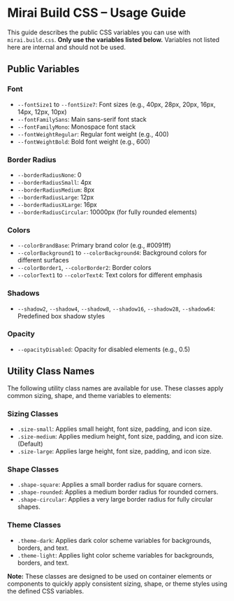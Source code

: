 # Mirai Build CSS – Usage Guide

This guide describes the public CSS variables you can use with `mirai.build.css`.
**Only use the variables listed below.**
Variables not listed here are internal and should not be used.

## Public Variables

### Font

- `--fontSize1` to `--fontSize7`: Font sizes (e.g., 40px, 28px, 20px, 16px, 14px, 12px, 10px)
- `--fontFamilySans`: Main sans-serif font stack
- `--fontFamilyMono`: Monospace font stack
- `--fontWeightRegular`: Regular font weight (e.g., 400)
- `--fontWeightBold`: Bold font weight (e.g., 600)

### Border Radius

- `--borderRadiusNone`: 0
- `--borderRadiusSmall`: 4px
- `--borderRadiusMedium`: 8px
- `--borderRadiusLarge`: 12px
- `--borderRadiusXLarge`: 16px
- `--borderRadiusCircular`: 10000px (for fully rounded elements)

### Colors

- `--colorBrandBase`: Primary brand color (e.g., #0091ff)
- `--colorBackground1` to `--colorBackground4`: Background colors for different surfaces
- `--colorBorder1`, `--colorBorder2`: Border colors
- `--colorText1` to `--colorText4`: Text colors for different emphasis

### Shadows

- `--shadow2`, `--shadow4`, `--shadow8`, `--shadow16`, `--shadow28`, `--shadow64`: Predefined box shadow styles

### Opacity

- `--opacityDisabled`: Opacity for disabled elements (e.g., 0.5)

## Utility Class Names

The following utility class names are available for use. These classes apply common sizing, shape, and theme variables to elements:

### Sizing Classes
- `.size-small`: Applies small height, font size, padding, and icon size.
- `.size-medium`: Applies medium height, font size, padding, and icon size. (Default)
- `.size-large`: Applies large height, font size, padding, and icon size.

### Shape Classes
- `.shape-square`: Applies a small border radius for square corners.
- `.shape-rounded`: Applies a medium border radius for rounded corners.
- `.shape-circular`: Applies a very large border radius for fully circular shapes.

### Theme Classes
- `.theme-dark`: Applies dark color scheme variables for backgrounds, borders, and text.
- `.theme-light`: Applies light color scheme variables for backgrounds, borders, and text.

**Note:** These classes are designed to be used on container elements or components to quickly apply consistent sizing, shape, or theme styles using the defined CSS variables.

